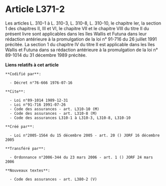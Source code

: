 # Article L371-2

Les articles L. 310-1 à L. 310-3, L. 310-8, L. 310-10, le chapitre Ier, la section 1 des chapitres II, III et VI, le chapitre
VII et le chapitre VIII du titre II du présent livre sont applicables dans les îles Wallis et Futuna dans leur rédaction
antérieure à la promulgation de la loi n° 91-716 du 26 juillet 1991 précitée. La section 1 du chapitre IV du titre II est
applicable dans les îles Wallis et Futuna dans sa rédaction antérieure à la promulgation de la loi n° 89-1014 du 31 décembre
1989 précitée.

**Liens relatifs à cet article**

	**Codifié par**:

	  - Décret n°76-666 1976-07-16

	**Cite**:

	  - Loi n°89-1014 1989-12-31
	  - Loi n°91-716 1991-07-26
	  - Code des assurances - art. L310-10 (M)
	  - Code des assurances - art. L310-8 (M)
	  - Code des assurances L310-1 à L310-3, L310-8, L310-10

	**Créé par**:

	  - Loi n°2005-1564 du 15 décembre 2005 - art. 20 () JORF 16 décembre 2005

	**Transféré par**:

	  - Ordonnance n°2006-344 du 23 mars 2006 - art. 1 () JORF 24 mars 2006

	**Nouveaux textes**:

	  - Code des assurances - art. L380-2 (V)
